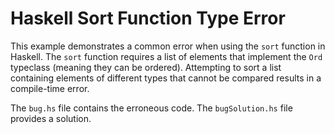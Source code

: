 # Haskell Sort Function Type Error

This example demonstrates a common error when using the `sort` function in Haskell. The `sort` function requires a list of elements that implement the `Ord` typeclass (meaning they can be ordered).  Attempting to sort a list containing elements of different types that cannot be compared results in a compile-time error.

The `bug.hs` file contains the erroneous code. The `bugSolution.hs` file provides a solution.
